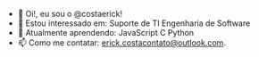 - 👋 Oi!, eu sou o @costaerick!
- 👀 Estou interessado em:
  Suporte de TI
  Engenharia de Software
- 🌱 Atualmente aprendendo:
  JavaScript
  C
  Python
- 📫 Como me contatar:
   erick.costacontato@outlook.com.

